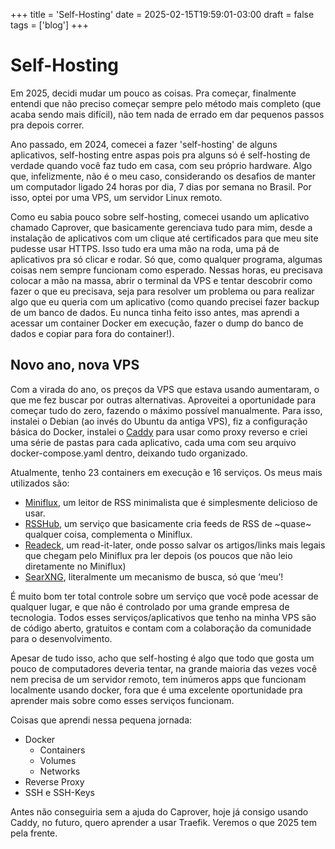 +++
title = 'Self-Hosting'
date = 2025-02-15T19:59:01-03:00
draft = false
tags = ['blog']
+++

# Self-Hosting

Em 2025, decidi mudar um pouco as coisas. Pra começar, finalmente entendi que não preciso começar sempre pelo método mais completo (que acaba sendo mais difícil), não tem nada de errado em dar pequenos passos pra depois correr.

Ano passado, em 2024, comecei a fazer 'self-hosting' de alguns aplicativos, self-hosting entre aspas pois pra alguns só é self-hosting de verdade quando você faz tudo em casa, com seu próprio hardware. Algo que, infelizmente, não é o meu caso, considerando os desafios de manter um computador ligado 24 horas por dia, 7 dias por semana no Brasil. Por isso, optei por uma VPS, um servidor Linux remoto.

Como eu sabia pouco sobre self-hosting, comecei usando um aplicativo chamado Caprover, que basicamente gerenciava tudo para mim, desde a instalação de aplicativos com um clique até certificados para que meu site pudesse usar HTTPS. Isso tudo era uma mão na roda, uma pá de aplicativos pra só clicar e rodar. Só que, como qualquer programa, algumas coisas nem sempre funcionam como esperado. Nessas horas, eu precisava colocar a mão na massa, abrir o terminal da VPS e tentar descobrir como fazer o que eu precisava, seja para resolver um problema ou para realizar algo que eu queria com um aplicativo (como quando precisei fazer backup de um banco de dados. Eu nunca tinha feito isso antes, mas aprendi a acessar um container Docker em execução, fazer o dump do banco de dados e copiar para fora do container!).

## Novo ano, nova VPS

Com a virada do ano, os preços da VPS que estava usando aumentaram, o que me fez buscar por outras alternativas. Aproveitei a oportunidade para começar tudo do zero, fazendo o máximo possível manualmente. Para isso, instalei o Debian (ao invés do Ubuntu da antiga VPS), fiz a configuração básica do Docker, instalei o [Caddy](https://caddyserver.com/) para usar como proxy reverso e criei uma série de pastas para cada aplicativo, cada uma com seu arquivo docker-compose.yaml dentro, deixando tudo organizado.

Atualmente, tenho 23 containers em execução e 16 serviços. Os meus mais utilizados são:

- [Miniflux](https://miniflux.app/), um leitor de RSS minimalista que é simplesmente delicioso de usar.
- [RSSHub](https://docs.rsshub.app/), um serviço que basicamente cria feeds de RSS de ~quase~ qualquer coisa, complementa o Miniflux.
- [Readeck](https://readeck.org/en/), um read-it-later, onde posso salvar os artigos/links mais legais que chegam pelo Miniflux pra ler depois (os poucos que não leio diretamente no Miniflux)
- [SearXNG](https://docs.searxng.org/), literalmente um mecanismo de busca, só que ‘meu’!

É muito bom ter total controle sobre um serviço que você pode acessar de qualquer lugar, e que não é controlado por uma grande empresa de tecnologia. Todos esses serviços/aplicativos que tenho na minha VPS são de código aberto, gratuitos e contam com a colaboração da comunidade para o desenvolvimento.

Apesar de tudo isso, acho que self-hosting é algo que todo que gosta um pouco de computadores deveria tentar, na grande maioria das vezes você nem precisa de um servidor remoto, tem inúmeros apps que funcionam localmente usando docker, fora que é uma excelente oportunidade pra aprender mais sobre como esses serviços funcionam.

Coisas que aprendi nessa pequena jornada:

- Docker
  - Containers
  - Volumes
  - Networks
- Reverse Proxy
- SSH e SSH-Keys

Antes não conseguiria sem a ajuda do Caprover, hoje já consigo usando Caddy, no futuro, quero aprender a usar Traefik. Veremos o que 2025 tem pela frente.
